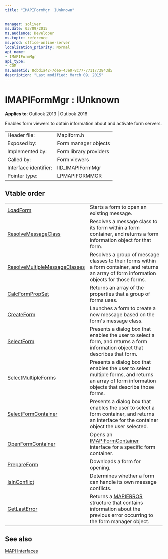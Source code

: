 ```yaml
---
title: "IMAPIFormMgr  IUnknown"
 
 
manager: soliver
ms.date: 03/09/2015
ms.audience: Developer
ms.topic: reference
ms.prod: office-online-server
localization_priority: Normal
api_name:
- IMAPIFormMgr
api_type:
- COM
ms.assetid: 8cbd1a42-7de6-43e0-8c77-7711773843d5
description: "Last modified: March 09, 2015"
---
```


# IMAPIFormMgr : IUnknown

  
  
**Applies to**: Outlook 2013 | Outlook 2016 
  
Enables form viewers to obtain information about and activate form servers. 
  
|||
|:-----|:-----|
|Header file:  <br/> |Mapiform.h  <br/> |
|Exposed by:  <br/> |Form manager objects  <br/> |
|Implemented by:  <br/> |Form library providers  <br/> |
|Called by:  <br/> |Form viewers  <br/> |
|Interface identifier:  <br/> |IID_IMAPIFormMgr  <br/> |
|Pointer type:  <br/> |LPMAPIFORMMGR  <br/> |
   
## Vtable order

|||
|:-----|:-----|
|[LoadForm](imapiformmgr-loadform.md) <br/> |Starts a form to open an existing message.  <br/> |
|[ResolveMessageClass](imapiformmgr-resolvemessageclass.md) <br/> |Resolves a message class to its form within a form container, and returns a form information object for that form.  <br/> |
|[ResolveMultipleMessageClasses](imapiformmgr-resolvemultiplemessageclasses.md) <br/> |Resolves a group of message classes to their forms within a form container, and returns an array of form information objects for those forms.  <br/> |
|[CalcFormPropSet](imapiformmgr-calcformpropset.md) <br/> |Returns an array of the properties that a group of forms uses.  <br/> |
|[CreateForm](imapiformmgr-createform.md) <br/> |Launches a form to create a new message based on the form's message class.  <br/> |
|[SelectForm](imapiformmgr-selectform.md) <br/> |Presents a dialog box that enables the user to select a form, and returns a form information object that describes that form.  <br/> |
|[SelectMultipleForms](imapiformmgr-selectmultipleforms.md) <br/> |Presents a dialog box that enables the user to select multiple forms, and returns an array of form information objects that describe those forms.  <br/> |
|[SelectFormContainer](imapiformmgr-selectformcontainer.md) <br/> |Presents a dialog box that enables the user to select a form container, and returns an interface for the container object the user selected.  <br/> |
|[OpenFormContainer](imapiformmgr-openformcontainer.md) <br/> |Opens an [IMAPIFormContainer](imapiformcontaineriunknown.md) interface for a specific form container.  <br/> |
|[PrepareForm](imapiformmgr-prepareform.md) <br/> |Downloads a form for opening.  <br/> |
|[IsInConflict](imapiformmgr-isinconflict.md) <br/> |Determines whether a form can handle its own message conflicts.  <br/> |
|[GetLastError](imapiformmgr-getlasterror.md) <br/> |Returns a [MAPIERROR](mapierror.md) structure that contains information about the previous error occurring to the form manager object.  <br/> |
   
## See also



[MAPI Interfaces](mapi-interfaces.md)

